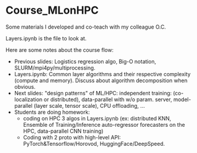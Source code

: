 # Course_MLonHPC
Some materials I developed and co-teach with my colleague O.C.

Layers.ipynb is the file to look at.

Here are some notes about the course flow:
* Previous slides: Logistics regression algo, Big-O notation, SLURM/mpi4py/multiprocessing.
* Layers.ipynb: Common layer algorithms and their respective complexity (compute and memory). Discuss about algorithm decomposition when obvious.
* Next slides: "design patterns" of ML/HPC: independent training: (co-localization or distributed), data-parallel with w/o param. server, model-parallel (layer scale, tensor scale), CPU offloading, ...
* Students are doing homework:
  * coding on HPC 3 algos in Layers.ipynb (ex: distributed KNN, Ensemble of Training/Inference auto-regressor forecasters on the HPC, data-parallel CNN training)
  * Coding with 2 proto with high-level API: PyTorch&Tensorflow/Horovod, HuggingFace/DeepSpeed.

  
